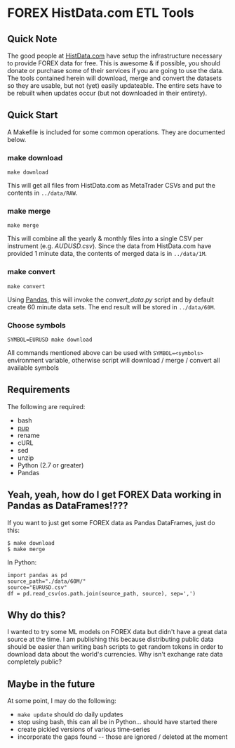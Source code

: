 # FOREX HistData.com ETL Tools

## Quick Note
The good people at [HistData.com](http://www.histdata.com) have setup the infrastructure necessary to provide FOREX data for free.  This is awesome & if possible, you should donate or purchase some of their services if you are going to use the data.  The tools contained herein will download, merge and convert the datasets so they are usable, but not (yet) easily updateable.  The entire sets have to be rebuilt when updates occur (but not downloaded in their entirety).

## Quick Start
A Makefile is included for some common operations.  They are documented below.

### make download
```make download```

This will get all files from HistData.com as MetaTrader CSVs and put the contents in ```../data/RAW```.

### make merge
```make merge```

This will combine all the yearly & monthly files into a single CSV per instrument (e.g. *AUDUSD.csv*).  Since the data from HistData.com have provided 1 minute data, the contents of merged data is in ```../data/1M```.

### make convert
```make convert```

Using [Pandas](http://pandas.pydata.org/), this will invoke the *convert_data.py* script and by default create 60 minute data sets.  The end result will be stored in ```../data/60M```.


### Choose symbols
```SYMBOL=EURUSD make download```

All commands mentioned above can be used with `SYMBOL=<symbols>` environment variable, otherwise script will download / merge / convert all available symbols


## Requirements
The following are required:
* bash
* [pup](https://github.com/ericchiang/pup)
* rename
* cURL
* sed
* unzip
* Python (2.7 or greater)
* Pandas

## Yeah, yeah, how do I get FOREX Data working in Pandas as DataFrames!???
If you want to just get some FOREX data as Pandas DataFrames, just do this:

```
$ make download 
$ make merge
```
In Python:
```
import pandas as pd 
source_path="./data/60M/" 
source="EURUSD.csv" 
df = pd.read_csv(os.path.join(source_path, source), sep=',')
```

## Why do this?
I wanted to try some ML models on FOREX data but didn't have a great data source at the time.  I am publishing this because distributing public data should be easier than writing bash scripts to get random tokens in order to download data about the world's currencies.  Why isn't exchange rate data completely public? 

## Maybe in the future
At some point, I may do the following:
* ```make update``` should do daily updates
* stop using bash, this can all be in Python... should have started there
* create pickled versions of various time-series
* incorporate the gaps found -- those are ignored / deleted at the moment